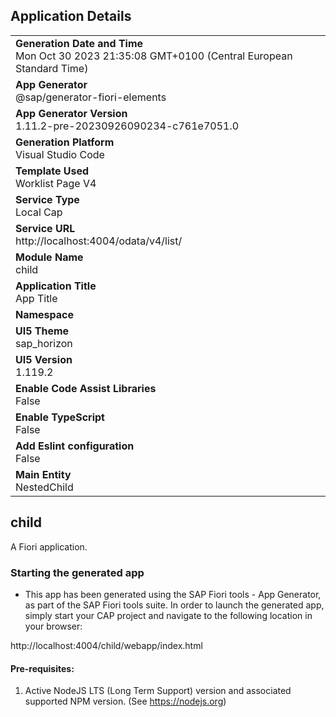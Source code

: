## Application Details
|               |
| ------------- |
|**Generation Date and Time**<br>Mon Oct 30 2023 21:35:08 GMT+0100 (Central European Standard Time)|
|**App Generator**<br>@sap/generator-fiori-elements|
|**App Generator Version**<br>1.11.2-pre-20230926090234-c761e7051.0|
|**Generation Platform**<br>Visual Studio Code|
|**Template Used**<br>Worklist Page V4|
|**Service Type**<br>Local Cap|
|**Service URL**<br>http://localhost:4004/odata/v4/list/
|**Module Name**<br>child|
|**Application Title**<br>App Title|
|**Namespace**<br>|
|**UI5 Theme**<br>sap_horizon|
|**UI5 Version**<br>1.119.2|
|**Enable Code Assist Libraries**<br>False|
|**Enable TypeScript**<br>False|
|**Add Eslint configuration**<br>False|
|**Main Entity**<br>NestedChild|

## child

A Fiori application.

### Starting the generated app

-   This app has been generated using the SAP Fiori tools - App Generator, as part of the SAP Fiori tools suite.  In order to launch the generated app, simply start your CAP project and navigate to the following location in your browser:

http://localhost:4004/child/webapp/index.html

#### Pre-requisites:

1. Active NodeJS LTS (Long Term Support) version and associated supported NPM version.  (See https://nodejs.org)


